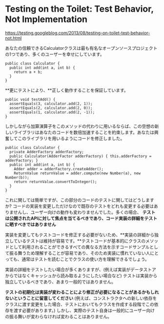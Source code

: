 # Testing on the Toilet: Test Behavior, Not Implementation

https://testing.googleblog.com/2013/08/testing-on-toilet-test-behavior-not.html


あなたの信頼できるCalculatorクラスは最も有名なオープンソースプロジェクトの1つであり、多くのユーザーを幸せにしています。

    public class Calculator {
      public int add(int a, int b) {
        return a + b;
      }
    }

**更にテストにより、**正しく動作することを保証しています。

    public void testAdd() {
      assertEquals(3, calculator.add(2, 1));
      assertEquals(2, calculator.add(2, 0));
      assertEquals(1, calculator.add(2, -1));
    }

しかしながら加算演算子をこのメソッドの代わりに用いるならば、この空想の新しいライブラリはあなたのコードを数倍加速することを約束します。あなたは興奮してこのライブラリを用いるようにコードを修正しました。


    public class Calculator {
      private AdderFactory adderFactory;
      public Calculator(AdderFactor adderFactory) { this.adderFactory = adderFactory; }
      public int add(int a, int b) {
        Adder adder = adderFactory.createAdder();
        ReturnValue returnValue = adder.compute(new Number(a), new Number(b));
        return returnValue.convertToInteger();
      }
    }

これに関しては簡単ですが、この部分のコードのテストに関してはどうしますか? コードの実装を変更しただけなので既存のテストをどれも変更する必要はありませんし、ユーザー向けの動作も変わりませんでした。多くの場合、 **テストは公開されたAPIに対して焦点を当てるべきであり、コード実装の詳細をテストに晒すべきではありません** 

実装を変更してもテストコードを修正する必要がないため、**実装の詳細から独立しているテストは維持が容易です。**テストコードが基本的にクラスのメソッドとして利用されることができるすべての異なる方法を示すコードサンプルとして振る舞うため理解することが容易であり、そのため実装に慣れていない人にとっても、通常はテストを読むことでクラスの使い方を理解できるでしょう。

実装の詳細をテストしたい場合が多くありますが、(例えば実装がデータストアからではなくキャッシュから読み取るようにしたい場合など) テストは実装から独立しているべきであり、あまり一般的ではありません。

**テストの初期化は実装が変わることにより修正が必要になることがあるかもしれないということに留意してください** (例えば、コンストラクタへの新しい依存をクラスに渡す変更をした場合、テストにおいてもクラスを作成する段階でこの依存を渡す必要があります。) しかし、実際のテスト自身は一般的にユーザー向けの振る舞いが変わらなければ変わることはありません。

